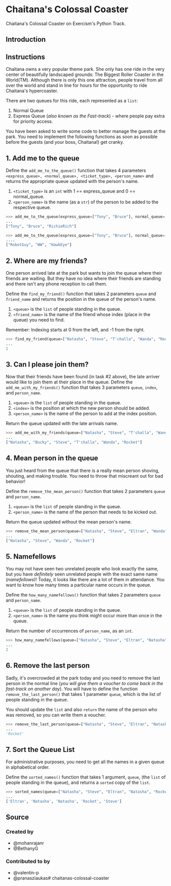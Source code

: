 # Chaitana's Colossal Coaster

Chaitana's Colossal Coaster on Exercism's Python Track.

## Introduction

## Instructions

Chaitana owns a very popular theme park.
 She only has one ride in the very center of beautifully landscaped grounds: The Biggest Roller Coaster in the World(TM).
 Although there is only this one attraction, people travel from all over the world and stand in line for hours for the opportunity to ride Chaitana's hypercoaster.

There are two queues for this ride, each represented as a `list`:

1. Normal Queue
2. Express Queue (_also known as the Fast-track_) - where people pay extra for priority access.


You have been asked to write some code to better manage the guests at the park.
 You need to implement the following functions as soon as possible before the guests (and your boss, Chaitana!) get cranky.


## 1. Add me to the queue

Define the `add_me_to_the_queue()` function that takes 4 parameters `<express_queue>, <normal_queue>, <ticket_type>, <person_name>` and returns the appropriate queue updated with the person's name.


1. `<ticket_type>` is an `int` with 1 == express_queue and 0 == normal_queue.
2. `<person_name>` is the name (as a `str`) of the person to be added to the respective queue.


```python
>>> add_me_to_the_queue(express_queue=["Tony", "Bruce"], normal_queue=["RobotGuy", "WW"], ticket_type=1, person_name="RichieRich")
...
["Tony", "Bruce", "RichieRich"]

>>> add_me_to_the_queue(express_queue=["Tony", "Bruce"], normal_queue=["RobotGuy", "WW"], ticket_type=0, person_name="HawkEye")
....
["RobotGuy", "WW", "HawkEye"]
```

## 2. Where are my friends?

One person arrived late at the park but wants to join the queue where their friends are waiting.
 But they have no idea where their friends are standing and there isn't any phone reception to call them.

Define the `find_my_friend()` function that takes 2 parameters `queue` and  `friend_name` and returns the position in the queue of the person's name.


1. `<queue>` is the `list` of people standing in the queue.
2. `<friend_name>` is the name of the friend whose index (place in the queue) you need to find.

Remember:  Indexing starts at 0 from the left, and -1 from the right.


```python
>>> find_my_friend(queue=["Natasha", "Steve", "T'challa", "Wanda", "Rocket"], friend_name="Steve")
...
1
```


## 3. Can I please join them?

Now that their friends have been found (in task #2 above), the late arriver would like to join them at their place in the queue.
Define the `add_me_with_my_friends()` function that takes 3 parameters `queue`, `index`, and  `person_name`.


1. `<queue>` is the `list` of people standing in the queue.
2. `<index>` is the position at which the new person should be added.
3. `<person_name>` is the name of the person to add at the index position.

Return the queue updated with the late arrivals name.


```python
>>> add_me_with_my_friends(queue=["Natasha", "Steve", "T'challa", "Wanda", "Rocket"], index=1, person_name="Bucky")
...
["Natasha", "Bucky", "Steve", "T'challa", "Wanda", "Rocket"]
```

## 4. Mean person in the queue

You just heard from the queue that there is a really mean person shoving, shouting, and making trouble.
 You need to throw that miscreant out for bad behavior!


Define the `remove_the_mean_person()` function that takes 2 parameters `queue` and `person_name`.


1. `<queue>` is the `list` of people standing in the queue.
2. `<person_name>` is the name of the person that needs to be kicked out.

Return the queue updated without the mean person's name.

```python
>>> remove_the_mean_person(queue=["Natasha", "Steve", "Eltran", "Wanda", "Rocket"], person_name="Eltran")
...
["Natasha", "Steve", "Wanda", "Rocket"]
```


## 5. Namefellows

You may not have seen two unrelated people who look exactly the same, but you have _definitely_ seen unrelated people with the exact same name (_namefellows_)!
 Today, it looks like there are a lot of them in attendance.
  You want to know how many times a particular name occurs in the queue.

Define the `how_many_namefellows()` function that takes 2 parameters `queue` and  `person_name`.

1. `<queue>` is the `list` of people standing in the queue.
2. `<person_name>` is the name you think might occur more than once in the queue.


Return the number of occurrences of `person_name`, as an `int`.


```python
>>> how_many_namefellows(queue=["Natasha", "Steve", "Eltran", "Natasha", "Rocket"], person_name="Natasha")
...
2
```

## 6. Remove the last person

Sadly, it's overcrowded at the park today and you need to remove the last person in the normal line (_you will give them a voucher to come back in the fast-track on another day_).
 You will have to define the function `remove_the_last_person()` that takes 1 parameter `queue`, which is the list of people standing in the queue.

You should update the `list` and also `return` the name of the person who was removed, so you can write them a voucher.


```python
>>> remove_the_last_person(queue=["Natasha", "Steve", "Eltran", "Natasha", "Rocket"])
...
'Rocket'
```

## 7. Sort the Queue List

For administrative purposes, you need to get all the names in a given queue in alphabetical order.


Define the `sorted_names()` function that takes 1 argument,  `queue`, (the `list` of people standing in the queue), and returns a `sorted` copy of the `list`.


```python
>>> sorted_names(queue=["Natasha", "Steve", "Eltran", "Natasha", "Rocket"])
...
['Eltran', 'Natasha', 'Natasha', 'Rocket', 'Steve']
```

## Source

### Created by

- @mohanrajanr
- @BethanyG

### Contributed to by

- @valentin-p
- @pranasziaukas# chaitanas-colossal-coaster
